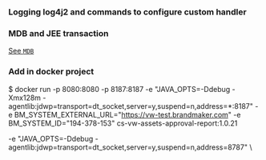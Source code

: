 ### Logging log4j2 and commands to configure custom handler

### MDB and JEE transaction

[See `MDB`](jee_timeout/TODO.md#mdb)

### Add in docker project

$ docker run -p 8080:8080 -p 8187:8187 -e "JAVA_OPTS=-Ddebug -Xmx128m -agentlib:jdwp=transport=dt_socket,server=y,suspend=n,address=*:8187"   -e BM_SYSTEM_EXTERNAL_URL="https://vw-test.brandmaker.com"   -e BM_SYSTEM_ID="194-378-153"   cs-vw-assets-approval-report:1.0.21

-e "JAVA_OPTS=-Ddebug -agentlib:jdwp=transport=dt_socket,server=y,suspend=n,address=8787"  \